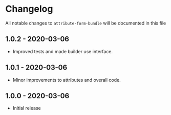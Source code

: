 # Changelog

All notable changes to `attribute-form-bundle` will be documented in this file

## 1.0.2 - 2020-03-06
- Improved tests and made builder use interface.

## 1.0.1 - 2020-03-06
- Minor improvements to attributes and overall code.

## 1.0.0 - 2020-03-06
- Initial release
